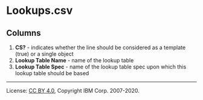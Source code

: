 <!-- SPDX-License-Identifier: CC-BY-4.0 -->
<!-- Copyright IBM Corp. 2007-2020 -->

# Lookups.csv

## Columns

1. **CS?** - indicates whether the line should be considered as a template (true) or a single object
1. **Lookup Table Name** - name of the lookup table
1. **Lookup Table Spec** - name of the lookup table spec upon which this lookup table should be based

----
License: [CC BY 4.0](https://creativecommons.org/licenses/by/4.0/),
Copyright IBM Corp. 2007-2020.
